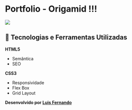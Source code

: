 # Portfolio - Origamid !!!

<a href="https://imgur.com/i58Ql0s"><img src="https://i.imgur.com/i58Ql0s.jpg"/></a>

## 🚀 Tecnologias e Ferramentas Utilizadas

**HTML5**

- Semântica
- SEO

**CSS3**

- Responsividade
- Flex Box
- Grid Layout

**Desenvolvido por [Luis Fernando](https://github.com/lumoura0/)**
